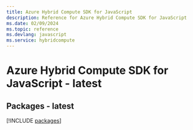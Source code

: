 ```yaml
---
title: Azure Hybrid Compute SDK for JavaScript
description: Reference for Azure Hybrid Compute SDK for JavaScript
ms.date: 02/09/2024
ms.topic: reference
ms.devlang: javascript
ms.service: hybridcompute
---
```

# Azure Hybrid Compute SDK for JavaScript - latest
## Packages - latest
[!INCLUDE [packages](hybrid-compute-index.md)]